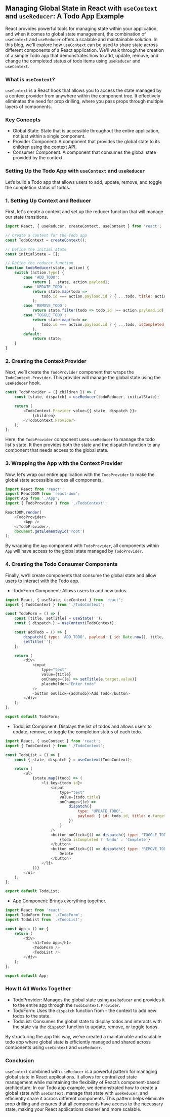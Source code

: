 ## Managing Global State in React with `useContext` and `useReducer`: A Todo App Example

React provides powerful tools for managing state within your application, and when it comes to global state management, the combination of `useContext` and `useReducer` offers a scalable and maintainable solution. In this blog, we'll explore how `useContext` can be used to share state across different components of a React application. We'll walk through the creation of a simple Todo app that demonstrates how to add, update, remove, and change the completed status of todo items using `useReducer` and `useContext`.

### What is `useContext`?

`useContext` is a React hook that allows you to access the state managed by a context provider from anywhere within the component tree. It effectively eliminates the need for prop drilling, where you pass props through multiple layers of components.

### Key Concepts

- Global State: State that is accessible throughout the entire application, not just within a single component.
- Provider Component: A component that provides the global state to its children using the context API.
- Consumer Component: A component that consumes the global state provided by the context.

### Setting Up the Todo App with `useContext` and `useReducer`

Let’s build a Todo app that allows users to add, update, remove, and toggle the completion status of todos.

### 1. Setting Up Context and Reducer

First, let's create a context and set up the reducer function that will manage our state transitions.


```javascript
import React, { useReducer, createContext, useContext } from 'react';

// Create a context for the Todo app
const TodoContext = createContext();

// Define the initial state
const initialState = [];

// Define the reducer function
function todoReducer(state, action) {
    switch (action.type) {
        case 'ADD_TODO':
            return [...state, action.payload];
        case 'UPDATE_TODO':
            return state.map(todo =>
                todo.id === action.payload.id ? { ...todo, title: action.payload.title } : todo
            );
        case 'REMOVE_TODO':
            return state.filter(todo => todo.id !== action.payload.id);
        case 'TOGGLE_TODO':
            return state.map(todo =>
                todo.id === action.payload.id ? { ...todo, isCompleted: !todo.isCompleted } : todo
            );
        default:
            return state;
    }
}
```

### 2. Creating the Context Provider

Next, we’ll create the `TodoProvider` component that wraps the `TodoContext.Provider`. This provider will manage the global state using the `useReducer` hook.

```javascript
const TodoProvider = ({ children }) => {
    const [state, dispatch] = useReducer(todoReducer, initialState);

    return (
        <TodoContext.Provider value={{ state, dispatch }}>
            {children}
        </TodoContext.Provider>
    );
};
```

Here, the `TodoProvider` component uses `useReducer` to manage the todo list's state. It then provides both the state and the dispatch function to any component that needs access to the global state.

### 3. Wrapping the App with the Context Provider

Now, let’s wrap our entire application with the `TodoProvider` to make the global state accessible across all components.

```javascript
import React from 'react';
import ReactDOM from 'react-dom';
import App from './App';
import { TodoProvider } from './TodoContext';

ReactDOM.render(
    <TodoProvider>
        <App />
    </TodoProvider>,
    document.getElementById('root')
);
```

By wrapping the `App` component with `TodoProvider`, all components within `App` will have access to the global state managed by `TodoProvider`.

### 4. Creating the Todo Consumer Components

Finally, we’ll create components that consume the global state and allow users to interact with the Todo app.

- TodoForm Component: Allows users to add new todos.

```javascript
import React, { useState, useContext } from 'react';
import { TodoContext } from './TodoContext';

const TodoForm = () => {
    const [title, setTitle] = useState('');
    const { dispatch } = useContext(TodoContext);

    const addTodo = () => {
        dispatch({ type: 'ADD_TODO', payload: { id: Date.now(), title, isCompleted: false } });
        setTitle('');
    };

    return (
        <div>
            <input
                type="text"
                value={title}
                onChange={(e) => setTitle(e.target.value)}
                placeholder="Enter todo"
            />
            <button onClick={addTodo}>Add Todo</button>
        </div>
    );
};

export default TodoForm;
```

- TodoList Component: Displays the list of todos and allows users to update, remove, or toggle the completion status of each todo.

```javascript
import React, { useContext } from 'react';
import { TodoContext } from './TodoContext';

const TodoList = () => {
    const { state, dispatch } = useContext(TodoContext);

    return (
        <ul>
            {state.map((todo) => (
                <li key={todo.id}>
                    <input
                        type="text"
                        value={todo.title}
                        onChange={(e) =>
                            dispatch({
                                type: 'UPDATE_TODO',
                                payload: { id: todo.id, title: e.target.value },
                            })
                        }
                    />
                    <button onClick={() => dispatch({ type: 'TOGGLE_TODO', payload: { id: todo.id } })}>
                        {todo.isCompleted ? 'Undo' : 'Complete'}
                    </button>
                    <button onClick={() => dispatch({ type: 'REMOVE_TODO', payload: { id: todo.id } })}>
                        Delete
                    </button>
                </li>
            ))}
        </ul>
    );
};

export default TodoList;
```

- App Component: Brings everything together.

```javascript
import React from 'react';
import TodoForm from './TodoForm';
import TodoList from './TodoList';

const App = () => {
    return (
        <div>
            <h1>Todo App</h1>
            <TodoForm />
            <TodoList />
        </div>
    );
};

export default App;
```

### How It All Works Together

- TodoProvider: Manages the global state using `useReducer` and provides it to the entire app through the `TodoContext.Provider`.
- TodoForm: Uses the `dispatch` function from - the context to add new todos to the state.
- TodoList: Consumes the global state to display todos and interacts with the state via the `dispatch` function to update, remove, or toggle todos.

By structuring the app this way, we've created a maintainable and scalable todo app where global state is efficiently managed and shared across components using `useContext` and `useReducer`.

### Conclusion

`useContext` combined with `useReducer` is a powerful pattern for managing global state in React applications. It allows for centralized state management while maintaining the flexibility of React’s component-based architecture. In our Todo app example, we demonstrated how to create a global state with `useContext`, manage that state with `useReducer`, and efficiently share it across different components. This pattern helps eliminate prop drilling and ensures that all components have access to the necessary state, making your React applications cleaner and more scalable.